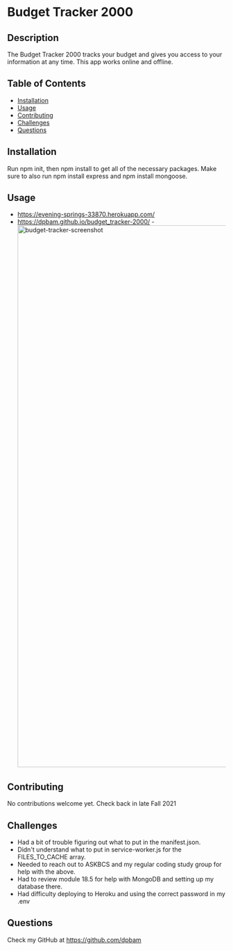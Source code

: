 # Budget Tracker 2000

## Description

The Budget Tracker 2000 tracks your budget and gives you access to your information at any time. This app works online and offline.

## Table of Contents

- [Installation](#installation)
- [Usage](#usage)
- [Contributing](#contributing)
- [Challenges](#challenges)
- [Questions](#questions)

## Installation

Run npm init, then npm install to get all of the necessary packages. Make sure to also run npm install express and npm install mongoose.

## Usage

- https://evening-springs-33870.herokuapp.com/
- https://dpbam.github.io/budget_tracker-2000/ -<img width="1247" alt="budget-tracker-screenshot" src="https://user-images.githubusercontent.com/82355287/134828872-a4e68fdb-7eca-47c1-a2b4-bfd9c7096da9.png">

## Contributing

No contributions welcome yet. Check back in late Fall 2021

## Challenges

- Had a bit of trouble figuring out what to put in the manifest.json.
- Didn't understand what to put in service-worker.js for the FILES_TO_CACHE array.
- Needed to reach out to ASKBCS and my regular coding study group for help with the above.
- Had to review module 18.5 for help with MongoDB and setting up my database there.
- Had difficulty deploying to Heroku and using the correct password in my .env

## Questions

Check my GitHub at https://github.com/dpbam
